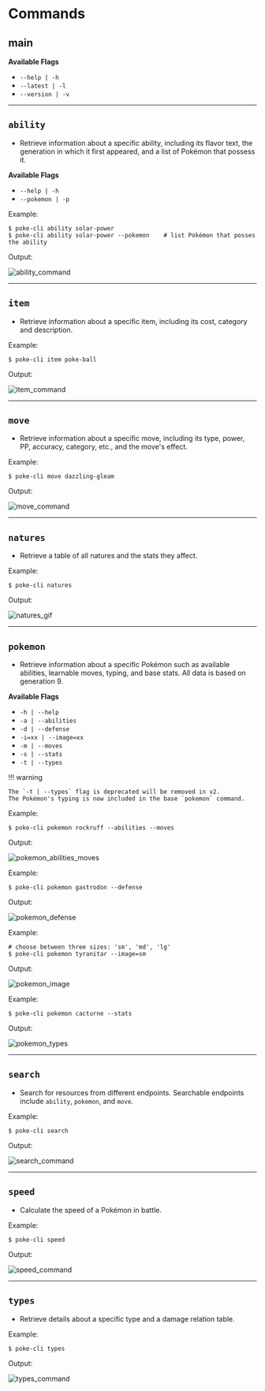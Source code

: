 # Commands

## main

**Available Flags**

* `--help | -h`
* `--latest | -l`
* `--version | -v`

---

## `ability`
* Retrieve information about a specific ability, including its flavor text, 
the generation in which it first appeared, and a list of Pokémon that possess it.

**Available Flags**

* `--help | -h` 
* `--pokemon | -p`

Example:
```console
$ poke-cli ability solar-power
$ poke-cli ability solar-power --pokemon    # list Pokémon that posses the ability
```

Output:

![ability_command](assets/ability.gif)

---

## `item`
* Retrieve information about a specific item, including its cost, category and description.

Example:
```console
$ poke-cli item poke-ball
```

Output:

![item_command](assets/item.gif)

---

## `move`
* Retrieve information about a specific move, including its type, power, PP, accuracy, category, etc.,
and the move's effect.

Example:
```console
$ poke-cli move dazzling-gleam
```

Output:

![move_command](assets/move.gif)

---

## `natures`
* Retrieve a table of all natures and the stats they affect.

Example:
```console
$ poke-cli natures
```

Output:

![natures_gif](assets/natures.gif)

---

## `pokemon`
* Retrieve information about a specific Pokémon such as available abilities, learnable moves, typing, and base stats. All data is based on generation 9.

**Available Flags**

* `-h | --help`
* `-a | --abilities`
* `-d | --defense`
* `-i=xx | --image=xx`
* `-m | --moves`
* `-s | --stats`
* `-t | --types`

!!! warning

    The `-t | --types` flag is deprecated will be removed in v2.
    The Pokémon's typing is now included in the base `pokemon` command.

Example:
```console
$ poke-cli pokemon rockruff --abilities --moves
```

Output:

![pokemon_abilities_moves](assets/pokemon_abilities_moves.gif)

Example:
```console
$ poke-cli pokemon gastrodon --defense
```

Output:

![pokemon_defense](assets/pokemon_defense.gif)

Example:
```console
# choose between three sizes: 'sm', 'md', 'lg'
$ poke-cli pokemon tyranitar --image=sm
```

Output:

![pokemon_image](assets/pokemon_image.gif)

Example:
```console
$ poke-cli pokemon cacturne --stats
```

Output:

![pokemon_types](assets/pokemon_stats.gif)

---

## `search`
* Search for resources from different endpoints. Searchable endpoints include `ability`, `pokemon`, and `move`.

Example:
```console
$ poke-cli search
```

Output:

![search_command](assets/search.gif)

---

## `speed`
* Calculate the speed of a Pokémon in battle.

Example:
```console
$ poke-cli speed
```
Output:

![speed_command](assets/speed.gif)

---

## `types`
* Retrieve details about a specific type and a damage relation table.

Example:
```console
$ poke-cli types
```
Output:

![types_command](assets/types.gif)